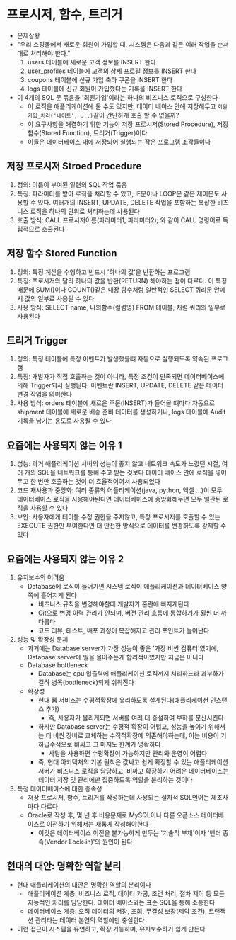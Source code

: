 # 프로시저, 함수, 트리거

- 문제상황
- "우리 쇼핑몰에서 새로운 회원이 가입할 때, 시스템은 다음과 같은 여러 작업을 순서대로 처리해야 한다."
  1. users 테이블에 새로운 고객 정보를 INSERT 한다
  2. user_profiles 테이블에 고객의 상세 프로필 정보를 INSERT 한다
  3. coupons 테이블에 신규 가입 축하 쿠폰을 INSERT 한다
  4. logs 테이블에 신규 회원이 가입했다는 기록을 INSERT 한다
- 이 4개의 SQL 문 묶음을 '회원가입'이라는 하나의 비즈니스 로직으로 구성한다
  - 이 로직을 애플리케이션에 둘 수도 있지만, 데이터 베이스 안에 저장해두고 `회원가입_처리('네이트', ...)`같이 간단하게 호출 할 수 없을까?
  - 이 요구사항을 해결하기 위한 기능이 저장 프로시저(Stored Procedure), 저장 함수(Stored Function), 트리거(Trigger)이다
  - 이들은 데이터베이스 내에 저장되어 실행되는 작은 프로그램 조각들이다

## 저장 프로시저 Stroed Procedure

1. 정의: 이름이 부여된 일련의 SQL 작업 묶음
2. 특징: 파라미터를 받아 로직을 처리할 수 있고, IF문이나 LOOP문 같은 제어문도 사용할 수 있다. 여러개의 INSERT, UPDATE, DELETE 작업을 포함하는 복잡한 비즈니스 로직을 하나의 단위로 처리하는데 사용된다
3. 호출 방식: CALL 프로시저이름(파라미터1, 파라미터2); 와 같이 CALL 명령어로 독립적으로 호출된다

## 저장 함수 Stored Function

1. 정의: 특정 계산을 수행하고 반드시 '하나의 값'을 반환하는 프로그램
2. 특징: 프로시저와 달리 하나의 값을 반환(RETURN) 해야하는 점이 다르다. 이 특징 때문에 SUM()이나 COUNT()같은 내장 함수처럼 일반적인 SELECT 쿼리문 안에서 값의 일부로 사용될 수 있다
3. 사용 방식: SELECT name, 나의함수(컬럼명) FROM 테이블; 처럼 쿼리의 일부로 사용된다

## 트리거 Trigger

1. 정의: 특정 테이블에 특정 이벤트가 발생했을떄 자동으로 실행되도록 약속된 프로그램
2. 특징: 개발자가 직접 호출하는 것이 아니라, 특정 조건이 만족되면 데이터베이스에 의해 Trigger되서 실행된다. 이벤트란 INSERT, UPDATE, DELETE 같은 데이터 변경 작업을 의미한다
3. 사용 방식: orders 테이블에 새로운 주문(INSERT)가 들어올 떄마다 자동으로 shipment 테이블에 새로운 배송 준비 데이터를 생성하거나, logs 테이블에 Audit기록을 남기는 용도로 사용될 수 있다

## 요즘에는 사용되지 않는 이유 1

1. 성능: 과거 애플리케이션 서버의 성능이 좋지 않고 네트워크 속도가 느렸던 시절, 여러 개의 SQL을 네트워크를 통해 주고 받는 것보다 데이터 베이스 안에 로직을 넣어두고 한 번만 호출하는 것이 더 효율적이어서 사용되었다
2. 코드 재사용과 중앙화: 여러 종류의 어플리케이션(java, python, 엑셀 ...)이 모두 데이터베이스 로직을 사용해야된다면 데이터베이스에 중앙화해두면 모두 일관된 로직을 사용할 수 있다
3. 보안: 사용자에게 테이블 수정 권한을 주지않고, 특정 프로시저를 호출할 수 있는 EXECUTE 권한만 부여한다면 더 안전한 방식으로 데이터를 변경하도록 강제할 수 있다

## 요즘에는 사용되지 않는 이유 2

1. 유지보수의 어려움
   - Database에 로직이 들어가면 시스템 로직이 애플리케이션과 데이터베이스 양쪽에 흩어지게 된다
     - 비즈니스 규칙을 변경해야할때 개발자가 혼란에 빠지게된다
     - Git으로 변경 이력 관리가 안되며, 버전 관리 흐름에 통합하기가 훨씬 더 까다롭다
     - 코드 리뷰, 테스트, 배포 과정이 복잡해지고 관리 포인트가 늘어난다
2. 성능 및 확장성 문제
    - 과거에는 Database server가 가장 성능이 좋은 '가장 비싼 컴퓨터'였기에, Database server에 일을 몰아주는게 합리적이였지만 지금은 아니다
    - Database bottleneck
      - Database는 cpu 입출력에 애플리케이션 로직까지 처리하느라 과부하가 걸려 병목(bottleneck)되게 쉬워진다
    - 확장성
       - 현대 웹 서비스는 수평적확장에 유리하도록 설계된다(애플리케이션 인스턴스 추가)
         - 즉, 사용자가 몰리게되면 서버를 여러 대 증설하여 부하를 분산시킨다
       - 하지만 Database server는 수평적 확장이 어렵고, 성능을 높이기 위해서는 더 비싼 장비로 교체하는 수직적확장에 의존해야하는데, 이는 비용이 기하급수적으로 비싸고 그 마저도 한계가 명확하다
         - 샤딩을 사용하면 수평확장이 가능하지만 관리와 운영이 어렵다
       - 즉, 현대 아키텍처의 기본 원칙은 값싸고 쉽게 확장할 수 있는 애플리케이션 서버가 비즈니스 로직을 담당하고, 비싸고 확장하기 어려운 데이터베이스는 데이터 저장 및 관리에만 집중하도록 역할을 분리하는 것이다
3. 특정 데이터베이스에 대한 종속성
    - 저장 프로시저, 함수, 트리거를 작성하는데 사용되는 절차적 SQL언어는 제조사마다 다르다
    - Oracle로 작성 후, 몇 년 후 비용문제로 MySQL이나 다른 오픈소스 데이터베이스로 이전하기 위해서는 새롭게 작성해야한다
      - 이것은 데이터베이스 이전을 불가능하게 만두는 '기술적 부채'이자 '벤더 종속(Vendor Lock-in)'의 원인이 된다

## 현대의 대안: 명확한 역할 분리

- 현대 애플리케이션의 대안은 명확한 역할의 분리이다
  - 애플리케이션 계층: 비즈니스 로직, 데이터 가공, 조건 처리, 절차 제어 등 모든 지능적인 처리를 담당한다. 데이터 베이스와는 표준 SQL을 통해 소통한다
  - 데이터베이스 계층: 오직 데이터의 저장, 조회, 무결성 보장(제약 조건), 트랜잭션 관리라는 데이터 본연의 역할에만 충실한다
- 이런 접근이 시스템을 유연하고, 확장 가능하며, 유지보수하기 쉽게 만든다